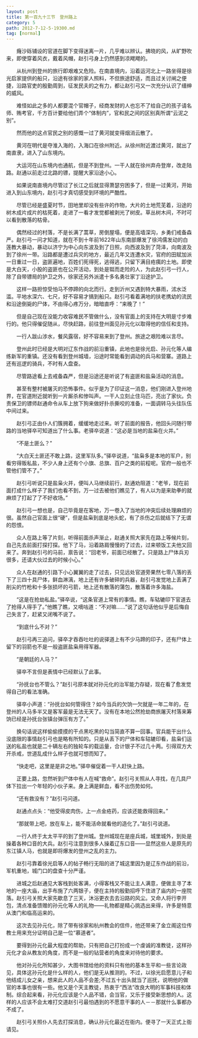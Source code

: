 ```yaml
---
layout: post
title: 第一百九十三节　登州路上
category: 5
path: 2012-7-12-5-19300.md
tag: [normal]
---
```


　　癃沙砾铺设的官道在脚下变得迷离一片，几乎难以辨认。拂晓的风，从旷野吹来，即使穿着风衣，戴着风帽，赵引弓身上仍然感到凉飕飕的。

　　从杭州到登州的旅行即艰难又危险。在南直境内，沿着运河北上一路坐得是徐光启家提供的船只，沿途有徐家的家人照料，不但旅途舒适，而且过关讨闸之便捷，沿路官吏的殷勤周到，征发民夫的之有力，都让赵引弓又一次充分认识了缙绅的威风。

　　难怪如此之多的人都要混个官帽子，经商发财的人也忘不了给自己的孩子请名师、贿考官，千方百计要给他们弄个“体制内”，官和民之间的区别真所谓“云泥之别”。

　　然而他的这点官民之别的感慨一过了黄河就变得烟消云散了。

　　黄河在明代是夺淮入海的，入海口在徐州附近。从徐州附近渡过黄河，就出了南直隶，进入了山东境内。

　　大运河在山东境内也通航，但是不到登州。一干人就在徐州弃舟登岸，改走陆路。赵通以前走过北路的镖，提醒大家沿途小心。

　　如果说南直境内尽管过了长江之后就显得萧瑟穷困多了，但是一过黄河，开始进入到山东境内，赵引弓才真切感受到环境的严酷性。

　　尽管已经是盛夏时节，田地里却没有些许的作物，大片的土地荒芜着，沿途的树木成片成片的枯死着，走进了一看才发觉都被剥光了树皮。草丛树木间，不时可以看到散落的枯骨。

　　偶然经过的村落，不是长满了蒿草，房倒屋塌，便是高墙深沟，乡勇们戒备森严。赵引弓一问才知道，就在不到十年前1622年山东南部爆发了徐鸿儒发动的白莲教大暴动，暴动以济宁为中心向东波及到了日照，向西波及到了菏泽，向南波及到了徐州一带。沿路都是遭过兵灾的地方，最近几年又连遭水灾，官府的田赋加派一日重过一日，盗匪遍地，百姓们死得死，逃得逃，只留下满目疮痍的土地。即使是大白天，小股的盗匪也在公开活动，到处是铤而走险的人，为此赵引弓一行人，除了自带镖局的护卫之外，徐家还另外派遣十多名勇壮家丁沿途护卫。

　　这样一路担惊受怕马不停蹄的向北而行。走到沂州又遇到特大暴雨，沭水泛滥。平地水深六、七尺，好不容易才搞到船只。赵引弓看着满地的扶老携幼的流民和沿途倒毙的尸体，不由得心疼万分，暗暗直呼：“来晚了！”

　　但是自己现在没能力收容难民不管做什么，没有官面上的支持在大明是寸步难行的。他只得催促随从，尽快赶路，前往登州面见孙元化以取得他的信任和支持。

　　一行人跋山涉水，餐风露宿，好不容易来到了登州。旅途之艰险难以言尽。

　　登州此时已经是大明对辽东作战的前沿重镇，此地也是徐光启、孙元化等人编练新军的重镇。还没有看到登州城墙，沿途时常能看到调动的兵马和营寨。道路上还有巡逻的骑兵，不时有人盘查。

　　尽管路途看上去戒备森严，但是沿途还是听说了有盗匪和盐枭活动的消息。

　　甚至有整村被屠灭的恐怖事件。似乎是为了印证这一消息，他们刚进入登州地界，在官道附近就听到一片厮杀和惨叫声。一干人立刻止住马匹，亮出了家伙。负责保卫的镖师赵通命令从车上放下狗来做好扑杀撕咬的准备，一面调转马头往队伍中间过来。

　　赵引弓正由仆人们簇拥着，缓缓地走过来。听了前面的报告，他回头问随行带路的当地驿卒可知道出了什么事。老驿卒说道：“这必是当地的盐枭在火并。”

　　“不是土匪么？”

　　“大白天土匪还不敢上路，这里军队多。”驿卒说道，“盐枭多是本地的军户，别看穷得贩私盐，不少人身上还有个小旗、总旗、百户之类的前程呢。官府一般也不管他们管不了。”

　　赵引弓听说只是盐枭火并，便叫人马继续前行，赵通劝阻道：“老爷，现在前面打成什么样子了我们也看不到，万一过去被他们瞧见了，有人以为是来助拳的就麻烦了打起了了不好收场。”

　　赵引弓一想也是，自己毕竟是在客地，万一卷入了当地的冲突后续处理麻烦的很。虽然自己官面上很“硬”，但是盐枭到底是地头蛇，有了杀伤之后就结下了无谓的怨恨。

　　众人在路上等了片刻，听得前面杀声渐止，赵通关照大家先在路上等候片刻，自己先去前面打探打探。他下了马，沿着路肩慢慢的了过去，过来顿饭工夫他又回来了。奔到赵引弓的马前，禀告说：“回老爷，前面已经散了。只是路上尸体兵刃很多，还请大伙过去的时候小心。”

　　众人在赵通的引路下小心翼翼的走了过去，只见远处官道旁果然七零八落的丢下了三四十具尸体，鲜血淋漓，地上还有许多破碎的兵器，赵引弓发觉地上丢满了削尖的竹枪和十多张损坏的弓箭，地上还有散落的蒲包，散落着许多海盐。

　　“这是在抢劫私盐。”驿卒说，“这条官道上常有的事情。瞧，车轱辘印下官道去了抢得人得手了。”他瞧了瞧，又嘀咕道：“不对嘛……”说了这句话他似乎是后悔自己失言了，赶紧又闭嘴不说了。

　　“到底什么不对？”

　　赵引弓再三追问，驿卒才吞吞吐吐的说驿道上有不少马蹄的印子，还有尸体上留下的羽箭也不是一般盗匪盐枭用得军器。

　　“是朝廷的人马？”

　　驿卒不言但是表情中已经默认了此事。

　　“孙抚台也不管么？”赵引弓原本就对孙元化的治军能力存疑，现在看了愈发觉得自己的看法准确。

　　驿卒小声道：“孙抚台如何管得住？如今当兵的欠饷一欠就是一年二年的，在登州的人马多半又是客军最是无法无天了。没有在本地公然抢劫商旅屠灭村落来筹饷已经是孙抚台张镇台弹压有方了。”

　　换句话说这样偷偷摸摸的干点黑吃黑的勾当简直不算一回事。官兵能干出什么没底限的事情赵引弓也是略有所知的。只是从丢下的尸体和车轱辘印看，盐枭们运送的私盐也就是二十辆左右的独轮车的载运量，合计银子不过几十两。引得双方大开杀戒，世道乱成什么样子也就可想而知了。

　　“快走吧，这里是是非之地。”驿卒催促着一干人赶快上路。

　　正要上路，忽然听到尸体中有人在喊“救命”。赵引弓关照从人寻找，在几具尸体下拉出一个年轻的小伙子来。身上满是鲜血，看不出伤势如何。

　　“还有救没有？”赵引弓问道。

　　赵通点点头：“他受得皮肉伤，上一点金疮药，应该还能救得回来。”

　　“那就带上吧，放在车上，能不能活命就看他的造化了。”赵引弓说道。

　　一行人终于太太平平的到了登州城。登州城现在是座兵城，城里城外，到处是操着各种口音的大兵。赵引弓注意到很多人操着辽东口音――显然这些人是原先的东江镇人马，也就是即将爆发的登州之乱的主力。

　　赵引弓靠着徐光启等人的帖子畅行无阻的进了城这里因为是辽东作战的前沿，军机重地，城门口的盘查十分严谨。

　　进城之后赵通见大客栈到处客满，小得客栈又不能让主人满意，便做主寻了本地的一座大庙，出手布施了六两银子，便在主持的殷勤招呼下住进了庙内的一座院落。赵引弓关照大家先歇息了三天，沐浴更衣去去沿路的风尘。又命人将行李开包，清点准备馈赠的孙元化等人的礼物――礼物都是精心挑选出来得，许多是特意从澳门和临高运来的。

　　这次去见孙元化，除了带有徐家和杭州教会的信件，他还带来了金立阁这位传教士用来充分证明自己是一位“慕道者”。

　　要得到孙元化最大程度的帮助，只有把自己打扮成一个虔诚的准教徒，这样孙元化才会从教友的角度，而不是一般的钻营者的角度来对待他的要求。

　　他对孙元化所知甚少，大图书馆给他的资料只有他的基本生平和一些言论政见，具体这孙元化是什么样的人，他们是无从推测的。不过，以徐光启愿意儿子和他结成儿女之亲，想来此人的人品不会差;不过五十出头就当了巡抚，说明他的做官的本事也很有一些。他又是个天主教徒，热衷于“西法”改良大明的军事科技和体制。综合起来看，孙元化应该是个人品不错，会当官，又乐于接受新思想的人。这样的人应该不会太难打交道赵引弓最怕遇到的不愿意干事的人－－那就什么事都办不成了。

　　赵引弓关照仆人先去打探消息，确认孙元化最近在衙内。便寻了一天正式上衙请见。
